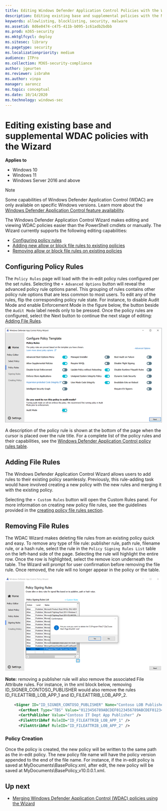 ```yaml
---
title: Editing Windows Defender Application Control Policies with the Wizard
description: Editing existing base and supplemental policies with the Microsoft WDAC Wizard.
keywords: allowlisting, blocklisting, security, malware
ms.assetid: 8d6e0474-c475-411b-b095-1c61adb2bdbb
ms.prod: m365-security
ms.mktglfcycl: deploy
ms.sitesec: library
ms.pagetype: security
ms.localizationpriority: medium
audience: ITPro
ms.collection: M365-security-compliance
author: jgeurten
ms.reviewer: isbrahm
ms.author: vinpa
manager: aaroncz
ms.topic: conceptual
ms.date: 10/14/2020
ms.technology: windows-sec
---
```


# Editing existing base and supplemental WDAC policies with the Wizard

**Applies to**

- Windows 10
- Windows 11
- Windows Server 2016 and above

> [!NOTE]
> Some capabilities of Windows Defender Application Control (WDAC) are only available on specific Windows versions. Learn more about the [Windows Defender Application Control feature availability](feature-availability.md).

The Windows Defender Application Control Wizard makes editing and viewing WDAC policies easier than the PowerShell cmdlets or manually. The Wizard currently supports the following editing capabilities: 
<ul>
    <li><a href="#configuring-policy-rules">Configuring policy rules</a></li>
    <li><a href="#adding-file-rules">Adding new allow or block file rules to existing policies</a></li>
    <li><a href="#removing-file-rules">Removing allow or block file rules on existing policies</a></li>
</ul>

## Configuring Policy Rules

The `Policy Rules` page will load with the in-edit policy rules configured per the set rules. Selecting the `+ Advanced Options` button will reveal the advanced policy rule options panel. This grouping of rules contains other policy rule options that are less common to most users. To edit any of the rules, flip the corresponding policy rule state.  For instance, to disable Audit Mode and enable Enforcement Mode in the figure below, the button beside the `Audit Mode` label needs only to be pressed. Once the policy rules are configured, select the Next button to continue the next stage of editing: [Adding File Rules](#adding-file-rules).

![Configuring the policy rules.](images/wdac-wizard-edit-policy-rules.png)

A description of the policy rule is shown at the bottom of the page when the cursor is placed over the rule title. For a complete list of the policy rules and their capabilities, see the [Windows Defender Application Control policy rules table](select-types-of-rules-to-create.md#windows-defender-application-control-policy-rules).

## Adding File Rules

The Windows Defender Application Control Wizard allows users to add rules to their existing policy seamlessly. Previously, this rule-adding task would have involved creating a new policy with the new rules and merging it with the existing policy. 

Selecting the `+ Custom Rules` button will open the Custom Rules panel. For more information on creating new policy file rules, see the guidelines provided in the [creating policy file rules section](wdac-wizard-create-base-policy.md#creating-custom-file-rules).

## Removing File Rules

The WDAC Wizard makes deleting file rules from an existing policy quick and easy. To remove any type of file rule: publisher rule, path rule, filename rule, or a hash rule, select the rule in the `Policy Signing Rules List` table on the left-hand side of the page. Selecting the rule will highlight the entire row. Once the row is highlighted, select the remove icon underneath the table. The Wizard will prompt for user confirmation before removing the file rule. Once removed, the rule will no longer appear in the policy or the table. 

![Removing file rule from policy during edit.](images/wdac-wizard-edit-remove-file-rule.png)

**Note:** removing a publisher rule will also remove the associated File Attribute rules. For instance, in the xml block below, removing ID_SIGNER_CONTOSO_PUBLISHER would also remove the rules ID_FILEATTRIB_LOB_APP_1 and ID_FILEATTRIB_LOB_APP_2. 

```xml
    <Signer ID="ID_SIGNER_CONTOSO_PUBLISHER" Name="Contoso LOB Publisher CA">
      <CertRoot Type="TBS" Value="0123456789ABCDEF0123456789ABCDEF0123456789ABCDEF0123456789ABCDEF" />
      <CertPublisher Value="Contoso IT Dept App Publisher" />
      <FileAttribRef RuleID="ID_FILEATTRIB_LOB_APP_1" />
      <FileAttribRef RuleID="ID_FILEATTRIB_LOB_APP_2" />
```

[comment]: <> (## Editing File Rules Coming soon!)

### Policy Creation

Once the policy is created, the new policy will be written to the same path as the in-edit policy. The new policy file name will have the policy version appended to the end of the file name. For instance, if the in-edit policy is saved at MyDocuments\BasePolicy.xml, after edit, the new policy will be saved at MyDocuments\BasePolicy_v10.0.0.1.xml. 

## Up next

- [Merging Windows Defender Application Control (WDAC) policies using the Wizard](wdac-wizard-merging-policies.md)
